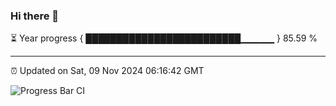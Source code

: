 ### Hi there 👋

⏳ Year progress { █████████████████████████▁▁▁▁▁ } 85.59 %

---

⏰ Updated on Sat, 09 Nov 2024 06:16:42 GMT

![Progress Bar CI](https://github.com/liununu/liununu/workflows/Progress%20Bar%20CI/badge.svg)
